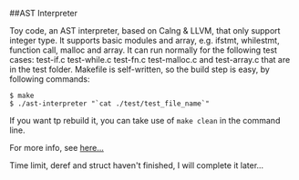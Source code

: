 ##AST Interpreter

Toy code, an AST interpreter, based on Calng & LLVM, that only support integer type.
It supports basic modules and array, e.g. ifstmt, whilestmt, function call, malloc and array.
It can run normally for the following test cases: test-if.c test-while.c test-fn.c test-malloc.c and test-array.c that are in the test folder.
Makefile is self-written, so the build step is easy, by following commands:

```
$ make
$ ./ast-interpreter "`cat ./test/test_file_name`"
```

If you want tp rebuild it, you can take use of `make clean` in the command line.

For more info, see [here...](https://github.com/lijiansong/Postgraduate-Course/tree/master/Compilation/Clang%20%26%20LLVM%20Tutorial/hw1)

Time limit, deref and struct haven't finished, I will complete it later...
